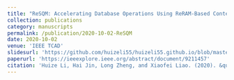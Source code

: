 ```yaml
---
title: "ReSQM: Accelerating Database Operations Using ReRAM-Based Content Addressable Memory"
collection: publications
category: manuscripts
permalink: /publication/2020-10-02-ReSQM
date: 2020-10-02
venue: 'IEEE TCAD'
slidesurl: 'https://github.com/huizeli55/huizeli55.github.io/blob/master/files/CODES%2BISSS%E2%80%9820.pptx'
paperurl: 'https://ieeexplore.ieee.org/abstract/document/9211457'
citation: 'Huize Li, Hai Jin, Long Zheng, and Xiaofei Liao. (2020). &quot;ReSQM: Accelerating Database Operations Using ReRAM-Based Content Addressable Memory.&quot; <i>IEEE Transactions on Computer-Aided Design of Integrated Circuits and Systems (TCAD)</i>. 39(11), pp. 4030-4041.'
---
```

